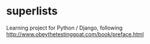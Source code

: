 # superlists
Learning project for Python / Django, following http://www.obeythetestinggoat.com/book/preface.html
